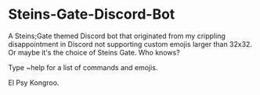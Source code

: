 # Steins-Gate-Discord-Bot

A Steins;Gate themed Discord bot that originated from my crippling disappointment in Discord not supporting custom emojis larger than 32x32.
Or maybe it's the choice of Steins Gate. Who knows?

Type ~help for a list of commands and emojis.

El Psy Kongroo.